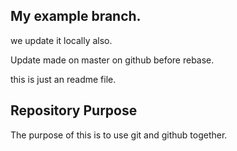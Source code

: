 ## My example branch.


we update it locally also.


Update made on master on github before rebase.


this is just an readme file.

## Repository Purpose

The purpose of this is to use git and github together.



